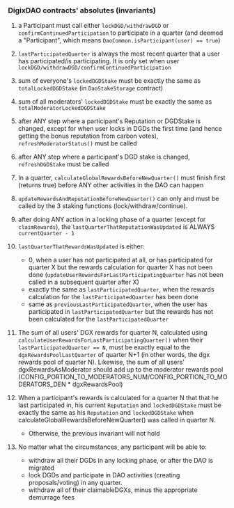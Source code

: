 ### DigixDAO contracts' absolutes (invariants)

1. a Participant must call either `lockDGD/withdrawDGD` or `confirmContinuedParticipation` to participate in a quarter (and deemed a "Participant", which means `DaoCommon.isParticipant(user) == true`)

1. `lastParticipatedQuarter` is always the most recent quarter that a user has participated/is participating. It is only set when user `lockDGD/withdrawDGD/confirmContinuedParticipation`

1. sum of everyone's `lockedDGDStake` must be exactly the same as `totalLockedDGDStake` (in `DaoStakeStorage` contract)

1. sum of all moderators' `lockedDGDStake` must be exactly the same as `totalModeratorLockedDGDStake`

1. after ANY step where a participant's Reputation or DGDStake is changed, except for when user locks in DGDs the first time (and hence getting the bonus reputation from carbon votes), `refreshModeratorStatus()` must be called

1. after ANY step where a participant's DGD stake is changed, `refreshDGDStake` must be called

1. In a quarter, `calculateGlobalRewardsBeforeNewQuarter()` must finish first (returns true) before ANY other activities in the DAO can happen

1. `updateRewardsAndReputationBeforeNewQuarter()` can only and must be called by the 3 staking functions (lock/withdraw/continue).

1. after doing ANY action in a locking phase of a quarter (except for `claimRewards`), the `lastQuarterThatReputationWasUpdated` is ALWAYS `currentQuarter - 1`

1. `lastQuarterThatRewardsWasUpdated` is either:
    * 0, when a user has not participated at all, or has participated for quarter X but the rewards calculation for quarter X has not been done (`updateUserRewardsForLastParticipatingQuarter` has not been called in a subsequent quarter after X)
    * exactly the same as `lastParticipatedQuarter`, when the rewards calculation for the `lastParticipatedQuarter` has been done
    * same as `previousLastParticipatedQuarter`, when the user has participated in `lastParticipatedQuarter` but the rewards has not been calculated for the `lastParticipatedQuarter`

1. The sum of all users' DGX rewards for quarter N, calculated using `calculateUserRewardsForLastParticipatingQuarter()` when their `lastParticipatedQuarter == N`, must be exactly equal to the `dgxRewardsPoolLastQuarter` of quarter N+1 (in other words, the dgx rewards pool of quarter N). Likewise, the sum of all users' dgxRewardsAsModerator should add up to the
moderator rewards pool (CONFIG_PORTION_TO_MODERATORS_NUM/CONFIG_PORTION_TO_MODERATORS_DEN * dgxRewardsPool)

1. When a participant's rewards is calculated for a quarter N that that he last participated in, his current `Reputation` and `lockedDGDStake` must be exactly the same as his `Reputation` and `lockedDGDStake` when calculateGlobalRewardsBeforeNewQuarter() was called in quarter N.
    * Otherwise, the previous invariant will not hold

1. No matter what the circumstances, any participant will be able to:
    - withdraw all their DGDs in any locking phase, or after the DAO is migrated
    - lock DGDs and participate in DAO activities (creating proposals/voting) in any quarter.
    - withdraw all of their claimableDGXs, minus the appropriate demurrage fees
